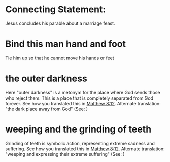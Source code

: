 
# Connecting Statement:
Jesus concludes his parable about a marriage feast.

# Bind this man hand and foot
Tie him up so that he cannot move his hands or feet

# the outer darkness
Here "outer darkness" is a metonym for the place where God sends those who reject them. This is a place that is completely separated from God forever. See how you translated this in [Matthew 8:12](../08/12.md). Alternate translation: "the dark place away from God" (See: )

# weeping and the grinding of teeth
Grinding of teeth is symbolic action, representing extreme sadness and suffering. See how you translated this in [Matthew 8:12](../08/12.md). Alternate translation: "weeping and expressing their extreme suffering"  (See: )